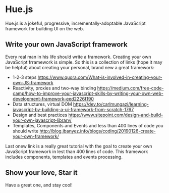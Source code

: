 # Hue.js
Hue.js is a jokeful, progressive, incrementally-adoptable JavaScript framework for building UI on the web.

## Write your own JavaScript framework

Every real man in his life should write a framework. Creating your own JavaScript frramework is simple. So this is a collection of links (hope it may be helpful) about creating your personal, brand new a great framework:

 * 1-2-3 steps https://www.quora.com/What-is-involved-in-creating-your-own-JS-framework
 * Reactivity, proxies and two-way binding https://medium.com/free-code-camp/how-to-improve-your-javascript-skills-by-writing-your-own-web-development-framework-eed2226f190
 * Data structures, virtual DOM https://dev.to/carlmungazi/learning-javascript-by-building-a-ui-framework-from-scratch-1767
 * Design and best practices https://www.sitepoint.com/design-and-build-your-own-javascript-library/
 * Templates, Components and Events and less than 400 lines of code you should write http://blog.ibanyez.info/blogs/coding/20190126-create-your-own-framework/

Last onew link is a really great tutorial with the goal to create your own JavaScript framework in lest than 400 lines of code. This framework includes components, templates and events processing.

## Show your love, Star it

Have a great one, and stay cool!
